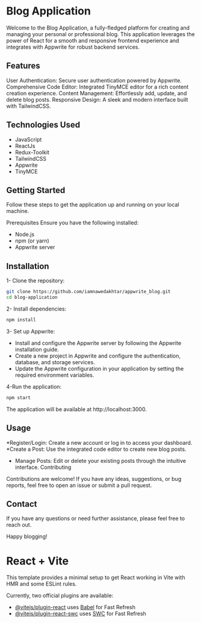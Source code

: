 
# Blog Application
Welcome to the Blog Application, a fully-fledged platform for creating and managing your personal or professional blog. This application leverages the power of React for a smooth and responsive frontend experience and integrates with Appwrite for robust backend services.

## Features

User Authentication: Secure user authentication powered by Appwrite.
Comprehensive Code Editor: Integrated TinyMCE editor for a rich content creation experience.
Content Management: Effortlessly add, update, and delete blog posts.
Responsive Design: A sleek and modern interface built with TailwindCSS.

## Technologies Used
* JavaScript 
* ReactJs
* Redux-Toolkit
* TailwindCSS
* Appwrite
* TinyMCE

## Getting Started
Follow these steps to get the application up and running on your local machine.

Prerequisites
Ensure you have the following installed:

* Node.js
* npm (or yarn)
* Appwrite server

## Installation

1- Clone the repository:


```bash
git clone https://github.com/iamnawedakhtar/appwrite_blog.git
cd blog-application

```
    
2- Install dependencies:

```bash
npm install

```
3- Set up Appwrite:

* Install and configure the Appwrite server by following the Appwrite installation guide.
* Create a new project in Appwrite and configure the authentication, database, and storage services.
* Update the Appwrite configuration in your application by setting the required environment variables.

4-Run the application:

```bash
npm start

```

The application will be available at http://localhost:3000.

## Usage
*Register/Login: Create a new account or log in to access your dashboard.
*Create a Post: Use the integrated code editor to create new blog posts.
* Manage Posts: Edit or delete your existing posts through the intuitive interface.
Contributing

Contributions are welcome! If you have any ideas, suggestions, or bug reports, feel free to open an issue or submit a pull request.


## Contact
If you have any questions or need further assistance, please feel free to reach out.

Happy blogging!








# React + Vite

This template provides a minimal setup to get React working in Vite with HMR and some ESLint rules.

Currently, two official plugins are available:

- [@vitejs/plugin-react](https://github.com/vitejs/vite-plugin-react/blob/main/packages/plugin-react/README.md) uses [Babel](https://babeljs.io/) for Fast Refresh
- [@vitejs/plugin-react-swc](https://github.com/vitejs/vite-plugin-react-swc) uses [SWC](https://swc.rs/) for Fast Refresh
